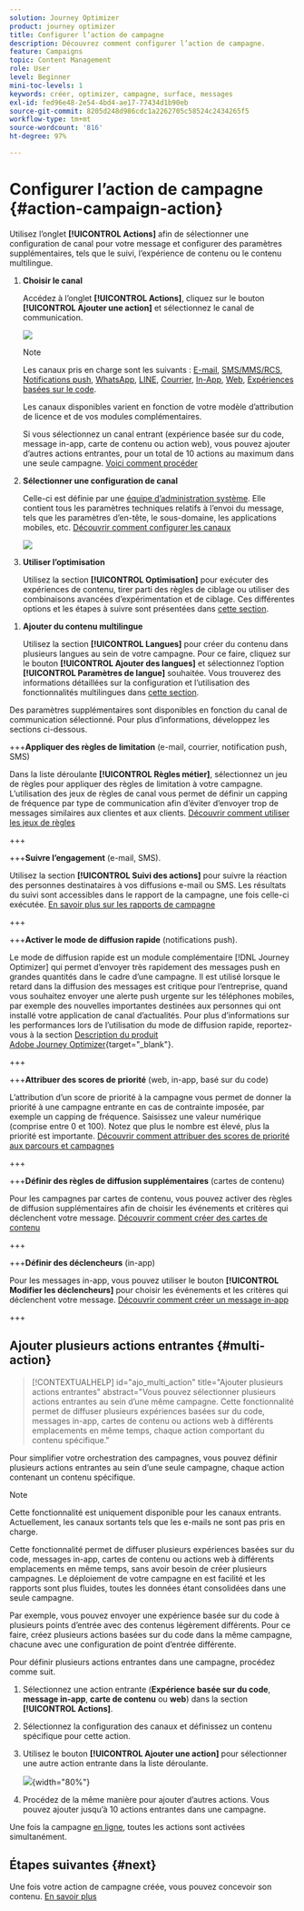 ```yaml
---
solution: Journey Optimizer
product: journey optimizer
title: Configurer l’action de campagne
description: Découvrez comment configurer l’action de campagne.
feature: Campaigns
topic: Content Management
role: User
level: Beginner
mini-toc-levels: 1
keywords: créer, optimizer, campagne, surface, messages
exl-id: fed96e48-2e54-4bd4-ae17-77434d1b90eb
source-git-commit: 8205d248d986cdc1a2262705c58524c2434265f5
workflow-type: tm+mt
source-wordcount: '816'
ht-degree: 97%

---
```


# Configurer l’action de campagne {#action-campaign-action}

Utilisez l’onglet **[!UICONTROL Actions]** afin de sélectionner une configuration de canal pour votre message et configurer des paramètres supplémentaires, tels que le suivi, l’expérience de contenu ou le contenu multilingue.



1. **Choisir le canal**

   Accédez à l’onglet **[!UICONTROL Actions]**, cliquez sur le bouton **[!UICONTROL Ajouter une action]** et sélectionnez le canal de communication.

   ![](assets/create-campaign-add-action.png)


   >[!NOTE]
   >
   >Les canaux pris en charge sont les suivants : [E-mail](../email/get-started-email.md), [SMS/MMS/RCS](../sms/get-started-sms.md), [Notifications push](../push/get-started-push.md), [WhatsApp](../whatsapp/get-started-whatsapp.md), [LINE](../line/get-started-line.md), [Courrier](../direct-mail/get-started-direct-mail.md), [In-App](../in-app/get-started-in-app.md), [Web](../web/get-started-web.md), [Expériences basées sur le code](../code-based/get-started-code-based.md).
   >
   >Les canaux disponibles varient en fonction de votre modèle d’attribution de licence et de vos modules complémentaires.

   Si vous sélectionnez un canal entrant (expérience basée sur du code, message in-app, carte de contenu ou action web), vous pouvez ajouter d’autres actions entrantes, pour un total de 10 actions au maximum dans une seule campagne. [Voici comment procéder](#multi-action)

1. **Sélectionner une configuration de canal**

   Celle-ci est définie par une [équipe d’administration système](../start/path/administrator.md). Elle contient tous les paramètres techniques relatifs à l’envoi du message, tels que les paramètres d’en-tête, le sous-domaine, les applications mobiles, etc. [Découvrir comment configurer les canaux](../configuration/channel-surfaces.md)

   ![](assets/create-campaign-action.png)

1. **Utiliser l’optimisation**

   Utilisez la section **[!UICONTROL Optimisation]** pour exécuter des expériences de contenu, tirer parti des règles de ciblage ou utiliser des combinaisons avancées d’expérimentation et de ciblage. Ces différentes options et les étapes à suivre sont présentées dans [cette section](campaigns-message-optimization.md).
<!--
1. **Create a content experiment**

    Use the **[!UICONTROL Content experiment]** section to define multiple delivery treatments in order to measure which one performs best for your target audience. Click the **[!UICONTROL Create experiment]** button then follow the steps detailed in this section: [Create a content experiment](../content-management/content-experiment.md).-->

1. **Ajouter du contenu multilingue**

   Utilisez la section **[!UICONTROL Langues]** pour créer du contenu dans plusieurs langues au sein de votre campagne. Pour ce faire, cliquez sur le bouton **[!UICONTROL Ajouter des langues]** et sélectionnez l’option **[!UICONTROL Paramètres de langue]** souhaitée. Vous trouverez des informations détaillées sur la configuration et l’utilisation des fonctionnalités multilingues dans [cette section](../content-management/multilingual-gs.md).

Des paramètres supplémentaires sont disponibles en fonction du canal de communication sélectionné. Pour plus d’informations, développez les sections ci-dessous.

+++**Appliquer des règles de limitation** (e-mail, courrier, notification push, SMS)

Dans la liste déroulante **[!UICONTROL Règles métier]**, sélectionnez un jeu de règles pour appliquer des règles de limitation à votre campagne. L’utilisation des jeux de règles de canal vous permet de définir un capping de fréquence par type de communication afin d’éviter d’envoyer trop de messages similaires aux clientes et aux clients. [Découvrir comment utiliser les jeux de règles](../conflict-prioritization/rule-sets.md)

+++

+++**Suivre l’engagement** (e-mail, SMS).

Utilisez la section **[!UICONTROL Suivi des actions]** pour suivre la réaction des personnes destinataires à vos diffusions e-mail ou SMS. Les résultats du suivi sont accessibles dans le rapport de la campagne, une fois celle-ci exécutée. [En savoir plus sur les rapports de campagne](../reports/campaign-global-report-cja.md)

+++

+++**Activer le mode de diffusion rapide** (notifications push).

Le mode de diffusion rapide est un module complémentaire [!DNL Journey Optimizer] qui permet d’envoyer très rapidement des messages push en grandes quantités dans le cadre d’une campagne. Il est utilisé lorsque le retard dans la diffusion des messages est critique pour l’entreprise, quand vous souhaitez envoyer une alerte push urgente sur les téléphones mobiles, par exemple des nouvelles importantes destinées aux personnes qui ont installé votre application de canal d’actualités. Pour plus d’informations sur les performances lors de l’utilisation du mode de diffusion rapide, reportez-vous à la section [Description du produit Adobe Journey Optimizer](https://helpx.adobe.com/fr/legal/product-descriptions/adobe-journey-optimizer.html){target="_blank"}.

+++

+++**Attribuer des scores de priorité** (web, in-app, basé sur du code)

L’attribution d’un score de priorité à la campagne vous permet de donner la priorité à une campagne entrante en cas de contrainte imposée, par exemple un capping de fréquence. Saisissez une valeur numérique (comprise entre 0 et 100). Notez que plus le nombre est élevé, plus la priorité est importante. [Découvrir comment attribuer des scores de priorité aux parcours et campagnes](../conflict-prioritization/priority-scores.md)

+++

+++**Définir des règles de diffusion supplémentaires** (cartes de contenu)

Pour les campagnes par cartes de contenu, vous pouvez activer des règles de diffusion supplémentaires afin de choisir les événements et critères qui déclenchent votre message. [Découvrir comment créer des cartes de contenu](../content-card/create-content-card.md)

+++

+++**Définir des déclencheurs** (in-app)

Pour les messages in-app, vous pouvez utiliser le bouton **[!UICONTROL Modifier les déclencheurs]** pour choisir les événements et les critères qui déclenchent votre message. [Découvrir comment créer un message in-app](../in-app/create-in-app.md)

+++

## Ajouter plusieurs actions entrantes {#multi-action}

>[!CONTEXTUALHELP]
>id="ajo_multi_action"
>title="Ajouter plusieurs actions entrantes"
>abstract="Vous pouvez sélectionner plusieurs actions entrantes au sein d’une même campagne. Cette fonctionnalité permet de diffuser plusieurs expériences basées sur du code, messages in-app, cartes de contenu ou actions web à différents emplacements en même temps, chaque action comportant du contenu spécifique."

Pour simplifier votre orchestration des campagnes, vous pouvez définir plusieurs actions entrantes au sein d’une seule campagne, chaque action contenant un contenu spécifique.

>[!NOTE]
>
>Cette fonctionnalité est uniquement disponible pour les canaux entrants. Actuellement, les canaux sortants tels que les e-mails ne sont pas pris en charge.

Cette fonctionnalité permet de diffuser plusieurs expériences basées sur du code, messages in-app, cartes de contenu ou actions web à différents emplacements en même temps, sans avoir besoin de créer plusieurs campagnes. Le déploiement de votre campagne en est facilité et les rapports sont plus fluides, toutes les données étant consolidées dans une seule campagne.

Par exemple, vous pouvez envoyer une expérience basée sur du code à plusieurs points d’entrée avec des contenus légèrement différents. Pour ce faire, créez plusieurs actions basées sur du code dans la même campagne, chacune avec une configuration de point d’entrée différente.

Pour définir plusieurs actions entrantes dans une campagne, procédez comme suit.

1. Sélectionnez une action entrante (**Expérience basée sur du code**, **message in-app**, **carte de contenu** ou **web**) dans la section **[!UICONTROL Actions]**.

1. Sélectionnez la configuration des canaux et définissez un contenu spécifique pour cette action.

1. Utilisez le bouton **[!UICONTROL Ajouter une action]** pour sélectionner une autre action entrante dans la liste déroulante.

   ![](assets/create-campaign-multi-action.png){width="80%"}

1. Procédez de la même manière pour ajouter d’autres actions. Vous pouvez ajouter jusqu’à 10 actions entrantes dans une campagne.

Une fois la campagne [en ligne](review-activate-campaign.md), toutes les actions sont activées simultanément.

## Étapes suivantes {#next}

Une fois votre action de campagne créée, vous pouvez concevoir son contenu. [En savoir plus](campaign-content.md)
